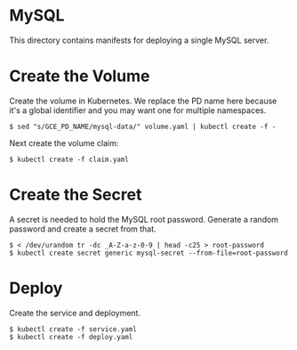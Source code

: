 # MySQL

This directory contains manifests for deploying a single MySQL server.

# Create the Volume

Create the volume in Kubernetes. We replace the PD name here because it's
a global identifier and you may want one for multiple namespaces.

```console
$ sed "s/GCE_PD_NAME/mysql-data/" volume.yaml | kubectl create -f -
```

Next create the volume claim:

```console
$ kubectl create -f claim.yaml
```

# Create the Secret

A secret is needed to hold the MySQL root password. Generate a
random password and create a secret from that.

```console
$ < /dev/urandom tr -dc _A-Z-a-z-0-9 | head -c25 > root-password
$ kubectl create secret generic mysql-secret --from-file=root-password
```

# Deploy

Create the service and deployment.

```console
$ kubectl create -f service.yaml
$ kubectl create -f deploy.yaml
```
